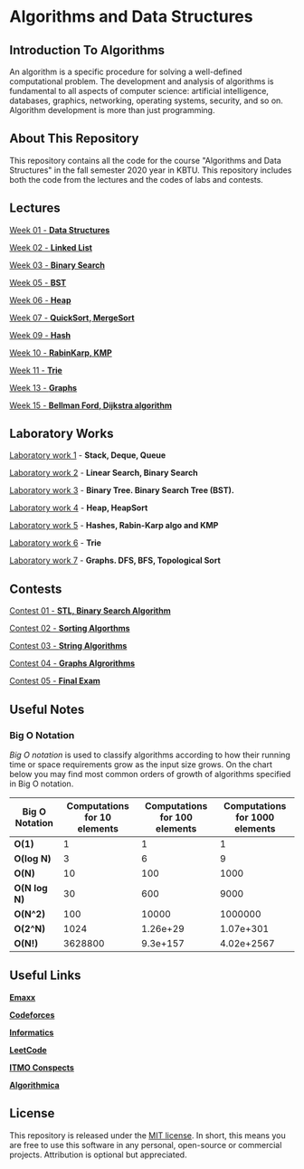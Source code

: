 # Algorithms and Data Structures

## Introduction To Algorithms

An algorithm is a specific procedure for solving a well-defined computational problem. The development and analysis of algorithms is fundamental to all aspects of computer science: artificial intelligence, databases, graphics, networking, operating systems, security, and so on. Algorithm development is more than just programming.

## About This Repository

This repository contains all the code for the course "Algorithms and Data Structures" in the fall semester 2020 year in KBTU. This repository includes both the code from the lectures and the codes of labs and contests.

## Lectures
[Week 01 - **Data Structures**](https://github.com/diable201/Algorithms_and_Data_Structures/tree/master/week_01)

[Week 02 - **Linked List**](https://github.com/diable201/Algorithms_and_Data_Structures/tree/master/week_02)

[Week 03 - **Binary Search**](https://github.com/diable201/Algorithms_and_Data_Structures/tree/master/week_03)

[Week 05 - **BST**](https://github.com/diable201/Algorithms_and_Data_Structures/tree/master/week_05)

[Week 06 - **Heap**](https://github.com/diable201/Algorithms_and_Data_Structures/tree/master/week_06)

[Week 07 - **QuickSort, MergeSort**](https://github.com/diable201/Algorithms_and_Data_Structures/tree/master/week_07)

[Week 09 - **Hash**](https://github.com/diable201/Algorithms_and_Data_Structures/tree/master/week_09)

[Week 10 - **RabinKarp, KMP**](https://github.com/diable201/Algorithms_and_Data_Structures/tree/master/week_10)

[Week 11 - **Trie**](https://github.com/diable201/Algorithms_and_Data_Structures/tree/master/week_11)

[Week 13 - **Graphs**](https://github.com/diable201/Algorithms_and_Data_Structures/tree/master/week_13)

[Week 15 - **Bellman Ford, Dijkstra algorithm**](https://github.com/diable201/Algorithms_and_Data_Structures/tree/master/week_15)

## Laboratory Works

[Laboratory work 1](https://github.com/diable201/Algorithms_and_Data_Structures/tree/master/informatics_1) - **Stack, Deque, Queue**

[Laboratory work 2](https://github.com/diable201/Algorithms_and_Data_Structures/tree/master/informatics_2) - **Linear Search, Binary Search**

[Laboratory work 3](https://github.com/diable201/Algorithms_and_Data_Structures/tree/master/informatics_3) - **Binary Tree. Binary Search Tree (BST).**

[Laboratory work 4](https://github.com/diable201/Algorithms_and_Data_Structures/tree/master/informatics_4) - **Heap, HeapSort**

[Laboratory work 5](https://github.com/diable201/Algorithms_and_Data_Structures/tree/master/informatics_5) - **Hashes, Rabin-Karp algo and KMP**

[Laboratory work 6](https://github.com/diable201/Algorithms_and_Data_Structures/tree/master/informatics_6) - **Trie**

[Laboratory work 7](https://github.com/diable201/Algorithms_and_Data_Structures/tree/master/informatics_7) - **Graphs. DFS, BFS, Topological Sort**

## Contests
[Contest 01 - **STL, Binary Search Algorithm**](https://github.com/diable201/Algorithms_and_Data_Structures/tree/master/week_04(quiz_1))

[Contest 02 - **Sorting Algorthms**](https://github.com/diable201/Algorithms_and_Data_Structures/tree/master/week_08(quiz_2))

[Contest 03 - **String Algorithms**](https://github.com/diable201/Algorithms_and_Data_Structures/tree/master/week_12(quiz_3))

[Contest 04 - **Graphs Algrorithms**](https://github.com/diable201/Algorithms_and_Data_Structures/tree/master/week_14(quiz_4))

[Contest 05 - **Final Exam**](https://github.com/diable201/Algorithms_and_Data_Structures/tree/master/FinalExam)
## Useful Notes

### Big O Notation

*Big O notation* is used to classify algorithms according to how their running time or space requirements grow as the input size grows.
On the chart below you may find most common orders of growth of algorithms specified in Big O notation.

| Big O Notation | Computations for 10 elements | Computations for 100 elements | Computations for 1000 elements |
| -------------- | ---------------------------- | ----------------------------- | ------------------------------ |
| **O(1)**       | 1                            | 1                             | 1                              |
| **O(log N)**   | 3                            | 6                             | 9                              |
| **O(N)**       | 10                           | 100                           | 1000                           |
| **O(N log N)** | 30                           | 600                           | 9000                           |
| **O(N^2)**     | 100                          | 10000                         | 1000000                        |
| **O(2^N)**     | 1024                         | 1.26e+29                      | 1.07e+301                      |
| **O(N!)**      | 3628800                      | 9.3e+157                      | 4.02e+2567                     |

## Useful Links
[**Emaxx**](https://e-maxx.ru/algo/)

[**Codeforces**](https://codeforces.com/)

[**Informatics**](https://informatics.mccme.ru/)

[**LeetCode**](https://leetcode.com/)

[**ITMO Conspects**](http://neerc.ifmo.ru/wiki/)

[**Algorithmica**](https://algorithmica.org/ru/)

## License

This repository is released under the [MIT license](LICENSE.md). In short, this means you are free to use this software in any personal, open-source or commercial projects. Attribution is optional but appreciated.
